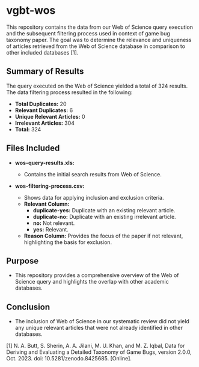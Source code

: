 # vgbt-wos
This repository contains the data from our Web of Science query execution and the subsequent filtering process used in context of game bug taxonomy paper. The goal was to determine the relevance and uniqueness of articles retrieved from the Web of Science database in comparison to other included databases [1].

## Summary of Results

The query executed on the Web of Science yielded a total of 324 results. The data filtering process resulted in the following:

- **Total Duplicates:** 20
- **Relevant Duplicates:** 6
- **Unique Relevant Articles:** 0
- **Irrelevant Articles:** 304
- **Total:** 324

## Files Included

- **wos-query-results.xls:** 
  - Contains the initial search results from Web of Science.

- **wos-filtering-process.csv:**
  - Shows data for applying inclusion and exclusion criteria.
  - **Relevant Column:** 
    - **duplicate-yes:** Duplicate with an existing relevant article.
    - **duplicate-no:** Duplicate with an existing irrelevant article.
    - **no:** Not relevant.
    - **yes:** Relevant.
  - **Reason Column:** Provides the focus of the paper if not relevant, highlighting the basis for exclusion.

## Purpose

- This repository provides a comprehensive overview of the Web of Science query and highlights the overlap with other academic databases.


## Conclusion

- The inclusion of Web of Science in our systematic review did not yield any unique relevant articles that were not already identified in other databases.

[1] N. A. Butt, S. Sherin, A. A. Jilani, M. U. Khan, and M. Z. Iqbal, Data for Deriving and Evaluating a Detailed Taxonomy of Game Bugs, version 2.0.0, Oct. 2023. doi: 10.5281/zenodo.8425685. [Online].

